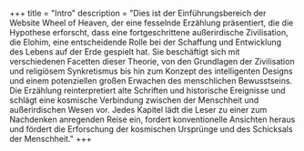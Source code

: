 +++
title = "Intro"
description = "Dies ist der Einführungsbereich der Website Wheel of Heaven, der eine fesselnde Erzählung präsentiert, die die Hypothese erforscht, dass eine fortgeschrittene außerirdische Zivilisation, die Elohim, eine entscheidende Rolle bei der Schaffung und Entwicklung des Lebens auf der Erde gespielt hat. Sie beschäftigt sich mit verschiedenen Facetten dieser Theorie, von den Grundlagen der Zivilisation und religiösem Synkretismus bis hin zum Konzept des intelligenten Designs und einem potenziellen großen Erwachen des menschlichen Bewusstseins. Die Erzählung reinterpretiert alte Schriften und historische Ereignisse und schlägt eine kosmische Verbindung zwischen der Menschheit und außerirdischen Wesen vor. Jedes Kapitel lädt die Leser zu einer zum Nachdenken anregenden Reise ein, fordert konventionelle Ansichten heraus und fördert die Erforschung der kosmischen Ursprünge und des Schicksals der Menschheit."
+++

